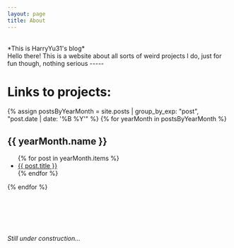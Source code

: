 ```yaml
---
layout: page
title: About
---
```

<br>
*This is HarryYu31's blog*
<br>
Hello there! This is a website about all sorts of weird projects I do, just for fun though, nothing serious
-----

# Links to projects:
{% assign postsByYearMonth = site.posts | group_by_exp: "post", "post.date | date: '%B %Y'" %}
{% for yearMonth in postsByYearMonth %}
  <h2>{{ yearMonth.name }}</h2>
  <ul>
    {% for post in yearMonth.items %}
      <li><a href="{{ post.url }}">{{ post.title }}</a></li>
    {% endfor %}
  </ul>
{% endfor %}



<br><br><br><br><br>*Still under construction...*<br><br><br>
